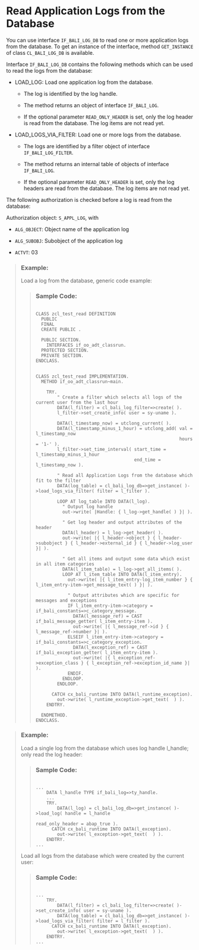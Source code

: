 <!-- loio4ed3b27d41ba4e93a9d9fed8afdaca30 -->

# Read Application Logs from the Database

You can use interface `IF_BALI_LOG_DB` to read one or more application logs from the database. To get an instance of the interface, method `GET_INSTANCE` of class `CL_BALI_LOG_DB` is available.

Interface `IF_BALI_LOG_DB` contains the following methods which can be used to read the logs from the database:

-   LOAD\_LOG: Load one application log from the database.

    -   The log is identified by the log handle.

    -   The method returns an object of interface `IF_BALI_LOG`.

    -   If the optional parameter `READ_ONLY_HEADER` is set, only the log header is read from the database. The log items are not read yet.


-   LOAD\_LOGS\_VIA\_FILTER: Load one or more logs from the database.

    -   The logs are identified by a filter object of interface `IF_BALI_LOG_FILTER`.

    -   The method returns an internal table of objects of interface `IF_BALI_LOG`.

    -   If the optional parameter `READ_ONLY_HEADER` is set, only the log headers are read from the database. The log items are not read yet.



The following authorization is checked before a log is read from the database:

Authorization object: `S_APPL_LOG`, with

-   `ALG_OBJECT`: Object name of the application log

-   `ALG_SUBOBJ`: Subobject of the application log

-   `ACTVT`: 03


> ### Example:  
> Load a log from the database, generic code example:
> 
> > ### Sample Code:  
> > ```
> > 
> > CLASS zcl_test_read DEFINITION
> >   PUBLIC
> >   FINAL
> >   CREATE PUBLIC .
> > 
> >   PUBLIC SECTION.
> >     INTERFACES if_oo_adt_classrun.
> >   PROTECTED SECTION.
> >   PRIVATE SECTION.
> > ENDCLASS.
> > 
> > 
> > CLASS zcl_test_read IMPLEMENTATION.
> >   METHOD if_oo_adt_classrun~main.
> > 
> >     TRY.
> >         " Create a filter which selects all logs of the current user from the last hour
> >         DATA(l_filter) = cl_bali_log_filter=>create( ).
> >         l_filter->set_create_info( user = sy-uname ).
> > 
> >         DATA(l_timestamp_now) = utclong_current( ).
> >         DATA(l_timestamp_minus_1_hour) = utclong_add( val = l_timestamp_now
> >                                                       hours = '1-' ).
> >         l_filter->set_time_interval( start_time = l_timestamp_minus_1_hour
> >                                      end_time = l_timestamp_now ).
> > 
> >         " Read all Application Logs from the database which fit to the filter
> >         DATA(log_table) = cl_bali_log_db=>get_instance( )->load_logs_via_filter( filter = l_filter ).
> > 
> >         LOOP AT log_table INTO DATA(l_log).
> >           " Output log handle
> >           out->write( |Handle: { l_log->get_handle( ) }| ).
> > 
> >           " Get log header and output attributes of the header
> >           DATA(l_header) = l_log->get_header( ).
> >           out->write( |{ l_header->object } { l_header->subobject } { l_header->external_id } { l_header->log_user }| ).
> > 
> >           " Get all items and output some data which exist in all item categories
> >           DATA(l_item_table) = l_log->get_all_items( ).
> >           LOOP AT l_item_table INTO DATA(l_item_entry).
> >             out->write( |{ l_item_entry-log_item_number } { l_item_entry-item->get_message_text( ) }| ).
> > 
> >             " Output attributes which are specific for messages and exceptions
> >             IF l_item_entry-item->category = if_bali_constants=>c_category_message.
> >               DATA(l_message_ref) = CAST if_bali_message_getter( l_item_entry-item ).
> >               out->write( |{ l_message_ref->id } { l_message_ref->number }| ).
> >             ELSEIF l_item_entry-item->category = if_bali_constants=>c_category_exception.
> >               DATA(l_exception_ref) = CAST if_bali_exception_getter( l_item_entry-item ).
> >               out->write( |{ l_exception_ref->exception_class } { l_exception_ref->exception_id_name }| ).
> >             ENDIF.
> >           ENDLOOP.
> >         ENDLOOP.
> > 
> >       CATCH cx_bali_runtime INTO DATA(l_runtime_exception).
> >         out->write( l_runtime_exception->get_text(  ) ).
> >     ENDTRY.
> > 
> >   ENDMETHOD.
> > ENDCLASS.
> > ```

> ### Example:  
> Load a single log from the database which uses log handle l\_handle; only read the log header:
> 
> > ### Sample Code:  
> > ```
> > 
> > ...
> >     DATA l_handle TYPE if_bali_log=>ty_handle.
> >     ...
> >     TRY.
> >         DATA(l_log) = cl_bali_log_db=>get_instance( )->load_log( handle = l_handle
> >                                                                  read_only_header = abap_true ).
> >       CATCH cx_bali_runtime INTO DATA(l_exception).
> >         out->write( l_exception->get_text(  ) ).
> >     ENDTRY.
> > ...
> > ```
> 
> Load all logs from the database which were created by the current user:
> 
> > ### Sample Code:  
> > ```
> > 
> > ...
> >     TRY.
> >         DATA(l_filter) = cl_bali_log_filter=>create( )->set_create_info( user = sy-uname ).
> >         DATA(log_table) = cl_bali_log_db=>get_instance( )->load_logs_via_filter( filter = l_filter ).
> >       CATCH cx_bali_runtime INTO DATA(l_exception).
> >         out->write( l_exception->get_text(  ) ).
> >     ENDTRY.
> > ...
> > ```

